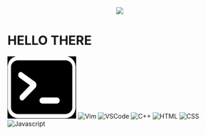 <p align="center">
    <img src="https://c.tenor.com/zHi1yy-QyTUAAAAd/anime-train.gif">
</p>

# HELLO THERE
<p>    
    <img src="./img/terminal.svg" alt="Terminal" style="">
    <img src="https://upload.wikimedia.org/wikipedia/commons/9/9f/Vimlogo.svg" alt="Vim" style="width:40px;">
    <img src="" alt="VSCode" style="width=40px">
    <img src="" alt="C++" style="width=40px">
    <img src="" alt="HTML" style="width=40px">
    <img src="" alt="CSS" style="width=40px">
    <img src="" alt="Javascript" style="width=40px">
    <img src="" alt="" style="width=40px">
    <img src="" alt="" style="width=40px">
    <img src="" alt="" style="width=40px">
</p>